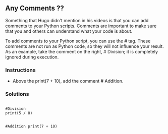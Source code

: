 ## Any Comments ??
Something that Hugo didn't mention in his videos is that you can add comments to your Python scripts. Comments are important to make sure that you and others can understand what your code is about.

To add comments to your Python script, you can use the # tag. These comments are not run as Python code, so they will not influence your result. As an example, take the comment on the right, # Division; it is completely ignored during execution.

### Instructions
- Above the print(7 + 10), add the comment # Addition.

### Solutions
<section>
    <pre><code>
#Division
print(5 / 8)

 #Addition
print(7 + 10)
    </code></pre>
</section>